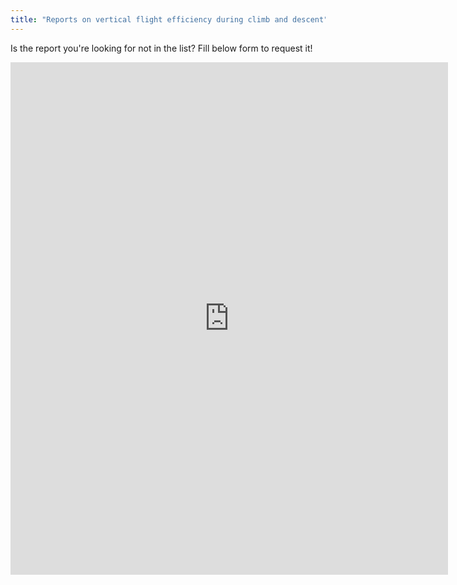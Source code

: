```yaml
---
title: "Reports on vertical flight efficiency during climb and descent"
---
```


Is the report you're looking for not in the list? Fill below form to request it!

<iframe src="https://docs.google.com/forms/d/e/1FAIpQLSfHhe-bKc2u4Qeaja1iHD2VgtbZtSHd0SyRi-_O-a4y1XvUUg/viewform?embedded=true" width="700" height="820" frameborder="0" marginheight="0" marginwidth="0">Loading...</iframe>